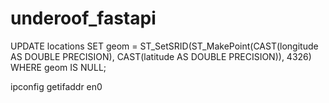 # underoof_fastapi

UPDATE locations
SET geom = ST_SetSRID(ST_MakePoint(CAST(longitude AS DOUBLE PRECISION), CAST(latitude AS DOUBLE PRECISION)), 4326)
WHERE geom IS NULL;

ipconfig getifaddr en0